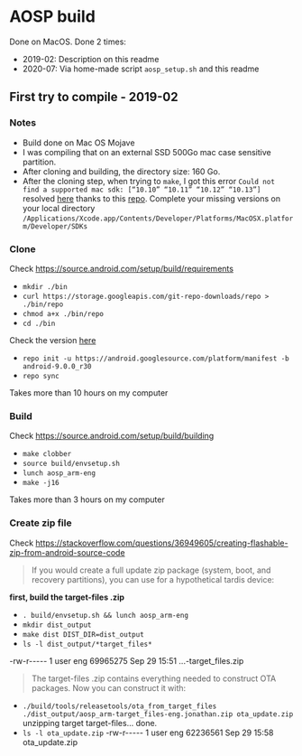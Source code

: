 # AOSP build

Done on MacOS. Done 2 times:
- 2019-02: Description on this readme
- 2020-07: Via home-made script `aosp_setup.sh` and this readme

## First try to compile - 2019-02

### Notes

- Build done on Mac OS Mojave
- I was compiling that on an external SSD 500Go mac case sensitive partition.
- After cloning and building, the directory size: 160 Go.
- After the cloning step, when trying to `make`, I got this error `Could not find a supported mac sdk: [“10.10” “10.11” “10.12” “10.13”]` resolved [here](https://stackoverflow.com/questions/50760701/could-not-find-a-supported-mac-sdk-10-10-10-11-10-12-10-13?noredirect=1&lq=1) thanks to this [repo](https://github.com/phracker/MacOSX-SDKs). Complete your missing versions on your local directory `/Applications/Xcode.app/Contents/Developer/Platforms/MacOSX.platform/Developer/SDKs`

### Clone

Check https://source.android.com/setup/build/requirements

* `mkdir ./bin`
* `curl https://storage.googleapis.com/git-repo-downloads/repo > ./bin/repo`
* `chmod a+x ./bin/repo`
* `cd ./bin`

Check the version [here](https://source.android.com/setup/start/build-numbers.html#source-code-tags-and-builds)
* `repo init -u https://android.googlesource.com/platform/manifest -b android-9.0.0_r30`
* `repo sync`

Takes more than 10 hours on my computer

### Build

Check https://source.android.com/setup/build/building

* `make clobber`
* `source build/envsetup.sh`
* `lunch aosp_arm-eng`
* `make -j16`

Takes more than 3 hours on my computer

### Create zip file

Check https://stackoverflow.com/questions/36949605/creating-flashable-zip-from-android-source-code

> If you would create a full update zip package (system, boot, and recovery partitions), you can use for a hypothetical tardis device:

**first, build the target-files .zip**

* `. build/envsetup.sh && lunch aosp_arm-eng`
* `mkdir dist_output`
* `make dist DIST_DIR=dist_output`
* `ls -l dist_output/*target_files*`

-rw-r----- 1 user eng  69965275 Sep 29 15:51 ...-target_files.zip


> The target-files .zip contains everything needed to construct OTA packages. Now you can construct it with:

* `./build/tools/releasetools/ota_from_target_files ./dist_output/aosp_arm-target_files-eng.jonathan.zip ota_update.zip`
unzipping target target-files...
done.
* `ls -l ota_update.zip`
-rw-r----- 1 user eng 62236561 Sep 29 15:58 ota_update.zip

# 